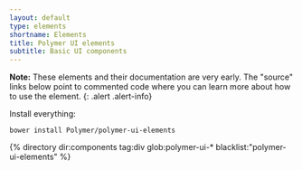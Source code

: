 ```yaml
---
layout: default
type: elements
shortname: Elements
title: Polymer UI elements
subtitle: Basic UI components
---
```


**Note:** These elements and their documentation are very early.
The "source" links below point to commented code where you can learn more about
how to use the element.
{: .alert .alert-info}

Install everything:

    bower install Polymer/polymer-ui-elements

<section class="element-list">
{% directory dir:components tag:div glob:polymer-ui-* blacklist:"polymer-ui-elements" %}
</section>
